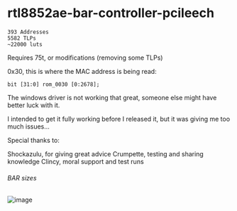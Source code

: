 # rtl8852ae-bar-controller-pcileech

    393 Addresses
    5582 TLPs
    ~22000 luts  

Requires 75t, or modifications (removing some TLPs)

0x30, this is where the MAC address is being read:

    bit [31:0] rom_0030 [0:2678];

The windows driver is not working that great, someone else might have better luck with it.

I intended to get it fully working before I released it, but it was giving me too much issues... 

Special thanks to:

Shockazulu, for giving great advice
Crumpette, testing and sharing knowledge
Clincy, moral support and test runs

###### BAR sizes
![image](https://github.com/user-attachments/assets/bf66c5a9-d078-483f-b257-c16b0f217873)

